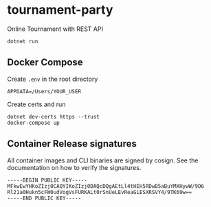 # tournament-party
Online Tournament with REST API



```
dotnet run
```

## Docker Compose

Create `.env` in the root directory
```
APPDATA=/Users/YOUR_USER
```

Create certs and run 
```
dotnet dev-certs https --trust
docker-compose up
```

## Container Release signatures

All container images and CLI binaries are signed by cosign. See the documentation on how to verify the signatures.

    -----BEGIN PUBLIC KEY-----
    MFkwEwYHKoZIzj0CAQYIKoZIzj0DAQcDQgAEtLl4tHEH5RDwB5aBuYMXHywW/9O6
    Rl21a0Hukn5cFW0udVogVsFURKALt0rSnUeLEvReaGLESXRSVY4/9TK69w==
    -----END PUBLIC KEY-----
